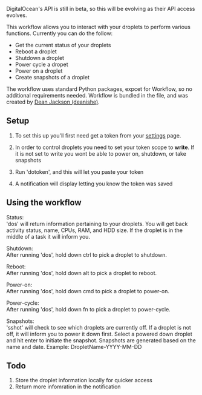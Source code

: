 DigitalOcean's API is still in beta, so this will be evolving as their API access evolves.

This workflow allows you to interact with your droplets to perform various functions. Currently you can do the follow:

* Get the current status of your droplets
* Reboot a droplet
* Shutdown a droplet
* Power cycle a dropet
* Power on a droplet
* Create snapshots of a droplet

The workflow uses standard Python packages, expcet for Workflow, so no additional requirements needed. Workflow is bundled in the file, and was created by [Dean Jackson (deanishe)](https://github.com/deanishe/alfred-workflow/).

Setup
---
1. To set this up you'll first need get a token from your [settings](https://cloud.digitalocean.com/settings/applications) page.

2. In order to control droplets you need to set your token scope to **write**. If it is not set to write you wont be able to power on, shutdown, or take snapshots

3. Run 'dotoken', and this will let you paste your token

4. A notification will display letting you know the token was saved

Using the workflow
---
Status:  
'dos' will return information pertaining to your droplets. You will get back activity status, name, CPUs, RAM, and HDD size. If the droplet is in the middle of a task it will inform you.

Shutdown:  
After running 'dos', hold down ctrl to pick a droplet to shutdown.

Reboot:  
After running 'dos', hold down alt to pick a droplet to reboot.

Power-on:  
After running 'dos', hold down cmd to pick a droplet to power-on.

Power-cycle:  
After running 'dos', hold down fn to pick a droplet to power-cycle.

Snapshots:  
'sshot' will check to see which droplets are currently off. If a droplet is not off, it will inform you to power it down first. Select a powered down droplet and hit enter to initiate the snapshot. Snapshots are generated based on the name and date. Example: DropletName-YYYY-MM-DD

Todo
---
1. Store the droplet information locally for quicker access
2. Return more infomration in the notification
